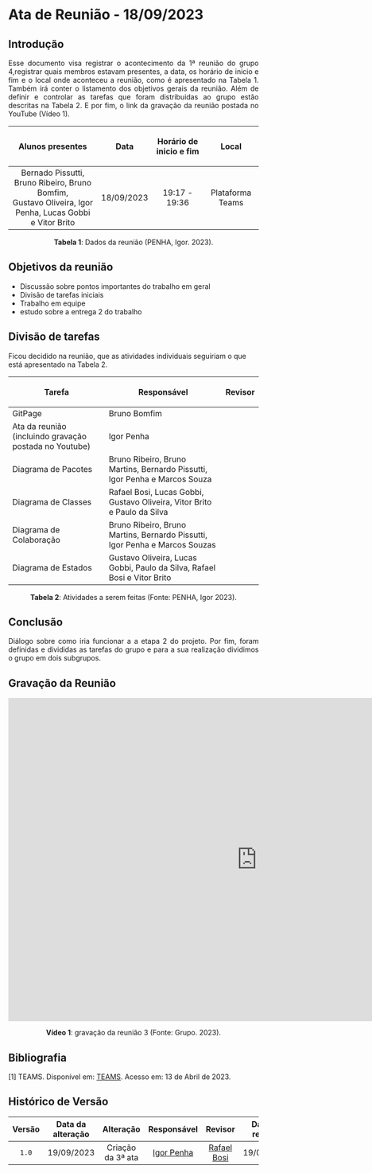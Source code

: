 <div class="body">

# Ata de Reunião - 18/09/2023

## Introdução

<p align="justify">
Esse documento visa registrar o acontecimento da 1ª reunião do grupo 4,registrar quais membros estavam presentes, a data, os horário de inicio e fim e o local onde aconteceu a reunião, como é apresentado na Tabela 1. Também irá conter o listamento dos objetivos gerais da reunião. Além de definir e controlar as tarefas que foram distribuidas ao grupo estão descritas na Tabela 2. E por fim, o link da gravação da reunião postada no YouTube (Vídeo 1).
</p>

| <p align="center">Alunos presentes</p> | <p align="center">Data</p> | <p align="center">Horário de inicio e fim</p> | <p align="center">Local</p> |
| :--------: | :--------: | :--------: | :--------: |
| Bernado Pissutti, Bruno Ribeiro, Bruno Bomfim,</br> Gustavo Oliveira, Igor Penha, Lucas Gobbi e Vitor Brito| 18/09/2023 | 19:17 - 19:36 | Plataforma Teams |

<div style="text-align: center">
<p> <b>Tabela 1</b>: Dados da reunião (PENHA, Igor. 2023). </p>
</div>


## Objetivos da reunião

- Discussão sobre pontos importantes do trabalho em geral
- Divisão de tarefas iniciais
- Trabalho em equipe
- estudo sobre a entrega 2 do trabalho


## Divisão de tarefas

Ficou decidido na reunião, que as atividades individuais seguiriam o que está apresentado na Tabela 2.

| <p align="center">Tarefa</p> | <p align="center">Responsável</p> | <p align="center">Revisor</p> |
| ------ | ----------- | ------- |
| GitPage | Bruno Bomfim |  |
| Ata da reunião (incluindo gravação postada no Youtube) | Igor Penha |  |
| Diagrama de Pacotes | Bruno Ribeiro, Bruno Martins, Bernardo Pissutti, Igor Penha e Marcos Souza |  |
| Diagrama de Classes | Rafael Bosi, Lucas Gobbi, Gustavo Oliveira, Vitor Brito e Paulo da Silva |  |
| Diagrama de Colaboração | Bruno Ribeiro, Bruno Martins, Bernardo Pissutti, Igor Penha e Marcos Souzas  |  |
| Diagrama de Estados | Gustavo Oliveira, Lucas Gobbi, Paulo da Silva, Rafael Bosi e Vitor Brito |  |

<div style="text-align: center">
<p> <b>Tabela 2</b>: Atividades a serem feitas (Fonte: PENHA, Igor 2023). </p>
</div>

## Conclusão

<p align="justify"> Diálogo sobre como iria funcionar a a etapa 2 do projeto. Por fim, foram definidas e divididas as tarefas do grupo e para a sua realização dividimos o grupo em dois subgrupos.</p>

## Gravação da Reunião

<iframe width="1000vw" height="650vh" src="https://www.youtube.com/embed/fRaelxxdYrM" title="Reunião 3" frameborder="0" allow="accelerometer; autoplay; clipboard-write; encrypted-media; gyroscope; picture-in-picture" allowfullscreen=""></iframe>
<div align="center">
<p> <b>Vídeo 1</b>: gravação da reunião 3 (Fonte: Grupo. 2023).</p>
</div>


## Bibliografia
[1] TEAMS. Disponível em: [TEAMS](https://teams.microsoft.com/). Acesso em: 13 de Abril de 2023.

##  Histórico de Versão

|  Versão  |   Data da alteração  |   Alteração  |  Responsável  |  Revisor  | Data de revisão |
| :------: | :------------------: | :-----------: | :--------------: | :--------: | :-----------------: |
| `1.0` | 19/09/2023 | Criação da 3ª ata | [Igor Penha](https://github.com/igorpenhaa) | [Rafael Bosi](https://github.com/StrangeUnit28) | 19/09/2023 |

</div>
